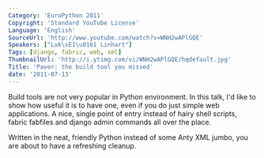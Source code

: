 ```yaml
---
Category: 'EuroPython 2011'
Copyright: 'Standard YouTube License'
Language: 'English'
SourceUrl: 'http://www.youtube.com/watch?v=WNH2wAPlGQE'
Speakers: ["Luk\xE1\u0161 Linhart"]
Tags: [django, fabric, web, xml]
ThumbnailUrl: 'http://i.ytimg.com/vi/WNH2wAPlGQE/hqdefault.jpg'
Title: 'Paver: the build tool you missed'
date: '2011-07-13'
---
```

Build tools are not very popular in Python environment. In this talk, I'd like
to show how useful it is to have one, even if you do just simple web
applications. A nice, single point of entry instead of hairy shell scripts,
fabric fabfiles and django admin commands all over the place.

Written in the neat, friendly Python instead of some Anty XML jumbo, you are
about to have a refreshing cleanup.
